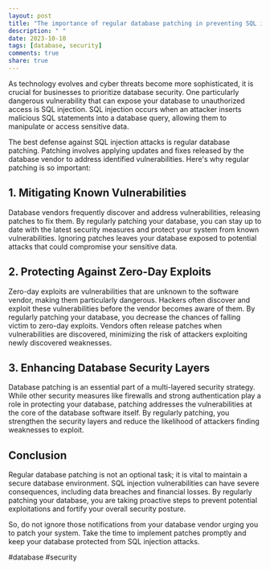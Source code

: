 ```yaml
---
layout: post
title: "The importance of regular database patching in preventing SQL injection vulnerabilities."
description: " "
date: 2023-10-10
tags: [database, security]
comments: true
share: true
---
```


As technology evolves and cyber threats become more sophisticated, it is crucial for businesses to prioritize database security. One particularly dangerous vulnerability that can expose your database to unauthorized access is SQL injection. SQL injection occurs when an attacker inserts malicious SQL statements into a database query, allowing them to manipulate or access sensitive data.

The best defense against SQL injection attacks is regular database patching. Patching involves applying updates and fixes released by the database vendor to address identified vulnerabilities. Here's why regular patching is so important:

## 1. **Mitigating Known Vulnerabilities**

Database vendors frequently discover and address vulnerabilities, releasing patches to fix them. By regularly patching your database, you can stay up to date with the latest security measures and protect your system from known vulnerabilities. Ignoring patches leaves your database exposed to potential attacks that could compromise your sensitive data.

## 2. **Protecting Against Zero-Day Exploits**

Zero-day exploits are vulnerabilities that are unknown to the software vendor, making them particularly dangerous. Hackers often discover and exploit these vulnerabilities before the vendor becomes aware of them. By regularly patching your database, you decrease the chances of falling victim to zero-day exploits. Vendors often release patches when vulnerabilities are discovered, minimizing the risk of attackers exploiting newly discovered weaknesses.

## 3. **Enhancing Database Security Layers**

Database patching is an essential part of a multi-layered security strategy. While other security measures like firewalls and strong authentication play a role in protecting your database, patching addresses the vulnerabilities at the core of the database software itself. By regularly patching, you strengthen the security layers and reduce the likelihood of attackers finding weaknesses to exploit.

## Conclusion

Regular database patching is not an optional task; it is vital to maintain a secure database environment. SQL injection vulnerabilities can have severe consequences, including data breaches and financial losses. By regularly patching your database, you are taking proactive steps to prevent potential exploitations and fortify your overall security posture.

So, do not ignore those notifications from your database vendor urging you to patch your system. Take the time to implement patches promptly and keep your database protected from SQL injection attacks.

#database #security